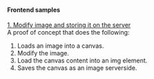 #### Frontend samples

[1. Modify image and storing it on the server](https://github.com/jivanrij/frontend-samples/blob/master/canvas.html)  
A proof of concept that does the following:
1. Loads an image into a canvas.
2. Modify the image.
3. Load the canvas content into an img element.
4. Saves the canvas as an image serverside.